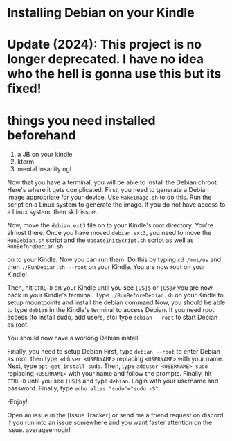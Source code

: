 # Installing Debian on your Kindle

# Update (2024): This project is no longer deprecated. I have no idea who the hell is gonna use this but its fixed!

# things you need installed beforehand 
1. a JB on your kindle
2. kterm
3. mental insanity ngl

Now that you have a terminal, you will be able to install the Debian chroot. 
Here's where it gets complicated. First, you need to generate a Debian image appropriate for your device. 
Use `MakeImage.sh` to do this. Run the script on a Linux system to generate the image. If you do not have access to a Linux system, then skill issue.

Now, move the `debian.ext3` file on to your Kindle's root directory. You're almost there.
Once you have moved `debian.ext3`, you need to move the `RunDebian.sh` script and the `UpdateInitScript.sh` script as well as `RunBeforeDebian.sh`

on to your Kindle. Now you can run them. Do this by typing 
`cd /mnt/us` and then `./RunDebian.sh --root` on your Kindle. You are now root on your Kindle!

Then, hit `CTRL-D` on your Kindle until you see `[US]$` or `[US]#` 
you are now back in your Kindle's terminal. Type `./RunBeforeDebian.sh` on your Kindle to setup mountpoints and install the debian command
Now, you should be able to type `debian` in the Kindle's terminal to access Debian. 
If you need root access (to install sudo, add users, etc) type `debian --root` to start Debian as root. 

You should now have a working Debian install. 

Finally, you need to setup Debian
First, type `debian --root` to enter Debian as root.
then type `adduser <USERNAME>` replacing `<USERNAME>` with your name.
Next, type `apt-get install sudo`.
Then, type `adduser <USERNAME> sudo` replacing `<USERNAME>` with your name and follow the prompts.
Finally, hit `CTRL-D` until you see `[US]$` and type `debian`.
Login with your username and password.
Finally, type `echo alias "sudo"="sudo -S"`.

-Enjoy!

Open an issue in the [Issue Tracker]
or send me a friend request on discord if you run into an issue somewhere and you want faster attention on the issue. 
averageemogirl
